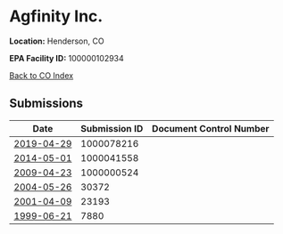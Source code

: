 # Agfinity Inc. 

**Location:** Henderson, CO

**EPA Facility ID:** 100000102934

[Back to CO Index](../../index.md)

## Submissions

| Date | Submission ID | Document Control Number |
|------|--------------|-------------------------|
| [2019-04-29](submissions/1000078216.md) | 1000078216 |  |
| [2014-05-01](submissions/1000041558.md) | 1000041558 |  |
| [2009-04-23](submissions/1000000524.md) | 1000000524 |  |
| [2004-05-26](submissions/30372.md) | 30372 |  |
| [2001-04-09](submissions/23193.md) | 23193 |  |
| [1999-06-21](submissions/7880.md) | 7880 |  |
